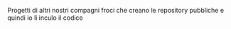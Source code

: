 Progetti di altri nostri compagni froci che creano le repository pubbliche e quindi io li inculo il codice